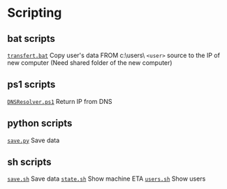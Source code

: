 # Scripting

## bat scripts

[`transfert.bat`](./bat/transfert.bat) Copy user's data FROM c:\users\ `<user>` source to the IP of new computer (Need shared folder of the new computer)

## ps1 scripts

[`DNSResolver.ps1`](./ps1/DNSResolver.ps1) Return IP from DNS

## python scripts

[`save.py`](./py/save.py) Save data

## sh scripts

[`save.sh`](./sh/save.sh) Save data
[`state.sh`](./sh/state.sh) Show machine ETA
[`users.sh`](./sh/users.sh) Show users
